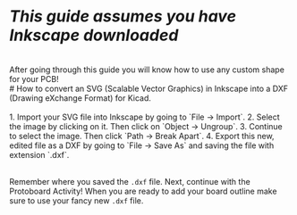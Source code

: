 # *This guide assumes you have Inkscape downloaded* <br/>
<br/>
After going through this guide you will know how to use any custom shape for your PCB!<br/>
# How to convert an SVG (Scalable Vector Graphics) in Inkscape into a DXF (Drawing eXchange Format) for Kicad.<br/>
<br/>
1. Import your SVG file into Inkscape by going to `File -> Import`.
2. Select the image by clicking on it. Then click on `Object -> Ungroup`.
3. Continue to select the image. Then click `Path -> Break Apart`.
4. Export this new, edited file as a DXF by going to `File -> Save As` and saving the file with extension `.dxf`.<br/>
<br/>

Remember where you saved the `.dxf` file. Next, continue with the Protoboard Activity! When you are ready to add your board outline make sure to use your fancy new `.dxf` file.  
